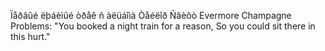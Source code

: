 Ïåðâûé ëþáèìûé òðåê ñ àëüáîìà Òåéëîð Ñâèôò Evermore Champagne Problems:
"You booked a night train for a reason,
So you could sit there in this hurt."
